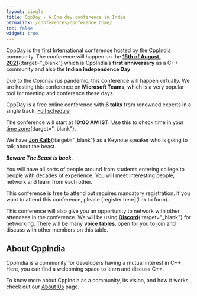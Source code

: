 ```yaml
---
layout: single
title: CppDay - A One day conference in India
permalink: /conferences/conference_home/
toc: false
widget: true
---
```



CppDay is the first International conference hosted by the CppIndia community. The conference will happen on the [**15th of August, 2021**](https://en.wikipedia.org/wiki/Independence_Day_(India)){:target="_blank"} which is CppIndia’s **first anniversary** as a C++ community and also the **Indian Independence Day**.

Due to the Coronavirus pandemic, this conference will happen virtually. We are hosting this conference on **Microsoft Teams**, which is a very popular tool for meeting and conference these days.

CppDay is a free online conference with **6 talks** from renowned experts in a single track. [Full schedule](/conferences/schedule/)

The conference will start at **10:00 AM IST**. Use this to check time in your [time zone](https://savvytime.com/converter/ist/aug-15-2021/10-00am){:target="_blank"}.

We have [**Jon Kalb**](https://www.linkedin.com/in/jonkalb/){:target="_blank"} as a Keynote speaker who is going to talk about the beast. 

***Beware The Beast is back***.

You will have all sorts of people around from students entering college to people with decades of experience. You will meet interesting people, network and learn from each other. 

This conference is free to attend but requires mandatory registration. If you want to attend this conference, please [register here](link to form).

This conference will also give you an opportunity to network with other attendees in the conference. We will be using [**Discord**](https://discord.gg/Wz42tX5){:target="_blank"} for networking. There will be many **voice tables**, open for you to join and discuss with other members on this table.

## About CppIndia 

CppIndia is a community for developers having a mutual interest in C++. Here, you can find a welcoming space to learn and discuss C++.

To know more about CppIndia as a community, its vision, and how it works, check out our [About Us](/_pages/about_us) page.
